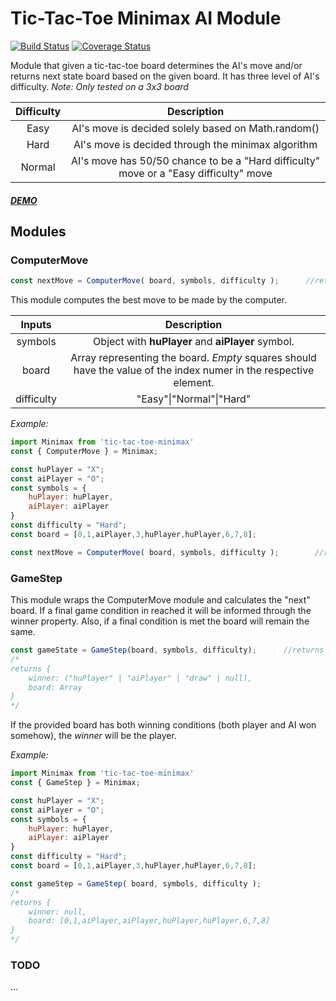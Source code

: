 # Tic-Tac-Toe Minimax AI Module

[![Build Status](https://travis-ci.org/marianoheller/tic-tac-toe-minimax.svg?branch=master)](https://travis-ci.org/marianoheller/tic-tac-toe-minimax)
[![Coverage Status](https://coveralls.io/repos/github/marianoheller/tic-tac-toe-minimax/badge.svg?branch=master)](https://coveralls.io/github/marianoheller/tic-tac-toe-minimax?branch=master)


Module that given a tic-tac-toe board determines the AI's move and/or returns next state board based on the given board. It has three level of AI's difficulty.
*Note: Only tested on a 3x3 board*

| Difficulty        | Description           |
|:-------------:|:-------------:| 
| Easy      | AI's move is decided solely based on Math.random() | 
| Hard | AI's move is decided through the minimax algorithm      |
| Normal      | AI's move has 50/50 chance to be a "Hard difficulty" move or a "Easy difficulty" move       | 

##### [DEMO](http://marianoheller.github.io/tic-tac-toe)

## Modules


### ComputerMove

```javascript
const nextMove = ComputerMove( board, symbols, difficulty );      //returns a Number
```

This module computes the best move to be made by the computer.

| Inputs        | Description           |
|:-------------:|:-------------:| 
| symbols | Object with **huPlayer** and **aiPlayer** symbol.  |
| board      | Array representing the board. *Empty* squares should have the value of the index numer in the respective element. | 
| difficulty      |  "Easy"\|"Normal"\|"Hard"  | 

*Example:*
```javascript
import Minimax from 'tic-tac-toe-minimax'
const { ComputerMove } = Minimax;

const huPlayer = "X";
const aiPlayer = "O";
const symbols = {
    huPlayer: huPlayer,
    aiPlayer: aiPlayer
}
const difficulty = "Hard";
const board = [0,1,aiPlayer,3,huPlayer,huPlayer,6,7,8];

const nextMove = ComputerMove( board, symbols, difficulty );        //returns 3
```

### GameStep

This module wraps the ComputerMove module and calculates the "next" board.
If a final game condition in reached it will be informed through the winner property.
Also, if a final condition is met the board will remain the same.

```javascript
const gameState = GameStep(board, symbols, difficulty);      //returns an Object
/*
returns {
    winner: ("huPlayer" | "aiPlayer" | "draw" | null),
    board: Array
}
*/
```
If the provided board has both winning conditions (both player and AI won somehow),
the *winner* will be the player.

*Example:*
```javascript
import Minimax from 'tic-tac-toe-minimax'
const { GameStep } = Minimax;

const huPlayer = "X";
const aiPlayer = "O";
const symbols = {
    huPlayer: huPlayer,
    aiPlayer: aiPlayer
}
const difficulty = "Hard";
const board = [0,1,aiPlayer,3,huPlayer,huPlayer,6,7,8];

const gameStep = GameStep( board, symbols, difficulty );
/*
returns {
    winner: null,
    board: [0,1,aiPlayer,aiPlayer,huPlayer,huPlayer,6,7,8]
}
*/
```
### TODO

...

